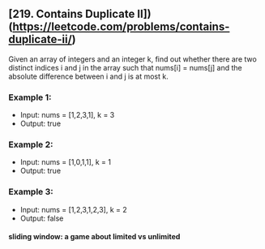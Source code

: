 ## [219. Contains Duplicate II])(https://leetcode.com/problems/contains-duplicate-ii/)

Given an array of integers and an integer k, find out whether there are two distinct indices i and j in the array such that nums[i] = nums[j] and the absolute difference between i and j is at most k.

### Example 1:
- Input: nums = [1,2,3,1], k = 3
- Output: true

### Example 2:
- Input: nums = [1,0,1,1], k = 1
- Output: true

### Example 3:
- Input: nums = [1,2,3,1,2,3], k = 2
- Output: false

#### sliding window: a game about limited vs unlimited
